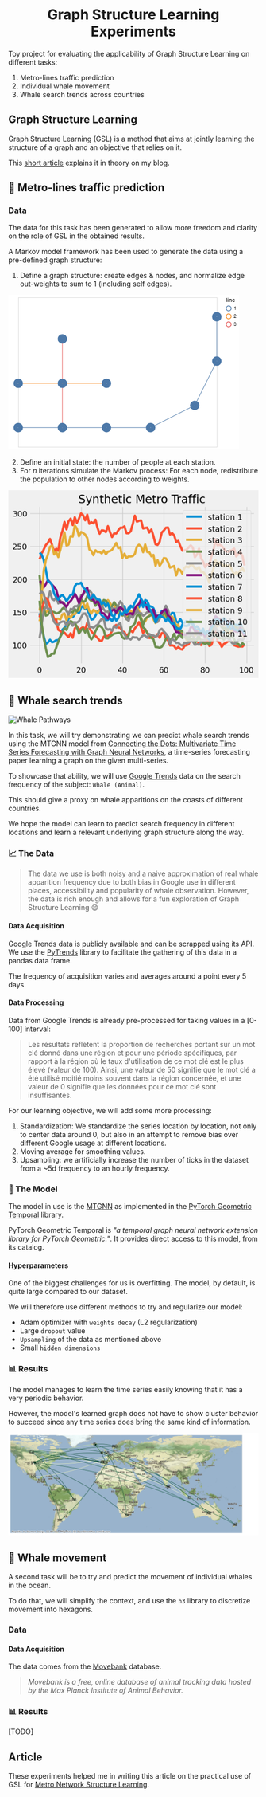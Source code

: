 <h1 align="center">Graph Structure Learning Experiments</h1>

Toy project for evaluating the applicability of Graph Structure Learning on different tasks:

1. Metro-lines traffic prediction
2. Individual whale movement
3. Whale search trends across countries

## Graph Structure Learning

Graph Structure Learning (GSL) is a method that aims at jointly learning the structure of a graph and an objective that relies on it.

This [short article](https://simonpop.github.io/graph-structure-learning.html) explains it in theory on my blog.

## 🚉 Metro-lines traffic prediction

### Data

The data for this task has been generated to allow more freedom and clarity on the role of GSL in the obtained results. 

A Markov model framework has been used to generate the data using a pre-defined graph structure: 

1. Define a graph structure: create edges & nodes, and normalize edge out-weights to sum to 1 (including self edges).

![Metro Lines](imgs/metro_lines.png)

2. Define an initial state: the number of people at each station.
3. For *n* iterations simulate the Markov process: For each node, redistribute the population to other nodes according to weights.

![Population at stations](imgs/synthetic_metro_traffic.png)

## 🐋 Whale search trends

![Whale Pathways](imgs/whales_highway.avif)

In this task, we will try demonstrating we can predict whale search trends using the MTGNN model from [Connecting the Dots: Multivariate Time Series Forecasting with Graph Neural Networks](https://arxiv.org/abs/2005.11650), a time-series forecasting paper learning a graph on the given multi-series.

To showcase that ability, we will use [Google Trends](https://trends.google.com/trends/explore?date=today%205-y&q=%2Fg%2F121dcm9p) data on the search frequency of the subject: `Whale (Animal)`.

This should give a proxy on whale apparitions on the coasts of different countries.

We hope the model can learn to predict search frequency in different locations and learn a relevant underlying graph structure along the way.

### 📈 The Data

> The data we use is both noisy and a naive approximation of real whale apparition frequency due to both bias in Google use in different places, accessibility and popularity of whale observation. However, the data is rich enough and allows for a fun exploration of Graph Structure Learning 😄

#### Data Acquisition

Google Trends data is publicly available and can be scrapped using its API. 
We use the [PyTrends](https://pypi.org/project/pytrends/) library to facilitate the gathering of this data in a pandas data frame.

The frequency of acquisition varies and averages around a point every 5 days.

#### Data Processing

Data from Google Trends is already pre-processed for taking values in a [0-100] interval: 
> Les résultats reflètent la proportion de recherches portant sur un mot clé donné dans une région et pour une période spécifiques, par rapport à la région où le taux d'utilisation de ce mot clé est le plus élevé (valeur de 100). Ainsi, une valeur de 50 signifie que le mot clé a été utilisé moitié moins souvent dans la région concernée, et une valeur de 0 signifie que les données pour ce mot clé sont insuffisantes.

For our learning objective, we will add some more processing:

1. Standardization: We standardize the series location by location, not only to center data around 0, but also in an attempt to remove bias over different Google usage at different locations.
2. Moving average for smoothing values.
2. Upsampling: we artificially increase the number of ticks in the dataset from a ~5d frequency to an hourly frequency.

### 🤖 The Model

The model in use is the [MTGNN](https://pytorch-geometric-temporal.readthedocs.io/en/latest/modules/root.html#torch_geometric_temporal.nn.attention.mtgnn.MTGNN) as implemented in the [PyTorch Geometric Temporal](https://pytorch-geometric-temporal.readthedocs.io/en/latest/index.html) library.

PyTorch Geometric Temporal is *"a temporal graph neural network extension library for PyTorch Geometric."*. It provides direct access to this model, from its catalog.

#### Hyperparameters

One of the biggest challenges for us is overfitting. The model, by default, is quite large compared to our dataset. 

We will therefore use different methods to try and regularize our model:
- Adam optimizer with `weights decay` (L2 regularization)
- Large `dropout` value
- `Upsampling` of the data as mentioned above
- Small `hidden dimensions`

### 📊 Results

The model manages to learn the time series easily knowing that it has a very periodic behavior.

However, the model's learned graph does not have to show cluster behavior to succeed since any time series does bring the same kind of information.

![Whale Pathways](imgs/mtgnn_graph.png)

## 🐋 Whale movement

A second task will be to try and predict the movement of individual whales in the ocean.

To do that, we will simplify the context, and use the `h3` library to discretize movement into hexagons.

### Data

#### Data Acquisition

The data comes from the [Movebank](https://www.movebank.org/cms/webapp?gwt_fragment=page=search_map) database.

> *Movebank is a free, online database of animal tracking data hosted by the Max Planck Institute of Animal Behavior.*

### 📊 Results

[TODO]

## Article

These experiments helped me in writing this article on the practical use of GSL for [Metro Network Structure Learning](https://simonpop.github.io/metro-network-structure-learning.html).

